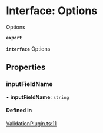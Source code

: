 # Interface: Options

Options

**`export`**

**`interface`** Options

## Properties

### inputFieldName

• **inputFieldName**: `string`

#### Defined in

[ValidationPlugin.ts:11](https://github.com/Knaackee/postgraphile-plugin-js-validation/blob/94d1f80/src/ValidationPlugin.ts#L11)
